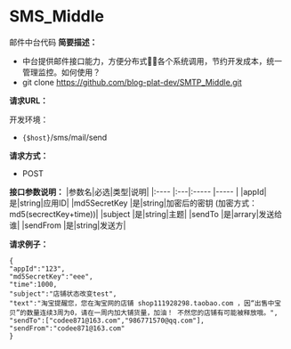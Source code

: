 # SMS_Middle
邮件中台代码
 **简要描述：**

- 中台提供邮件接口能力，方便分布式🧍‍♂️各个系统调用，节约开发成本，统一管理监控。如何使用？
- git clone https://github.com/blog-plat-dev/SMTP_Middle.git


**请求URL：** 

开发环境：
- `{$host}`/sms/mail/send

**请求方式：**

- POST

**接口参数说明：**
|参数名|必选|类型|说明|
|:----    |:---|:----- |-----   |
|appId|是|string|应用ID|
|md5SecretKey |是|string|加密后的密钥 (加密方式：md5(secrectKey+time))|
|subject |是|string|主题|
|sendTo |是|arrary|发送给谁|
|sendFrom |是|string|发送方|

**请求例子：**
```
{
"appId":"123",
"md5SecretKey":"eee",
"time":1000,
"subject":"店铺状态改变test",
"text":"淘宝提醒您，您在淘宝网的店铺 shop111928298.taobao.com ，因“出售中宝贝”的数量连续3周为0，请在一周内加大铺货量，加油！ 不然您的店铺有可能被释放哦。",
"sendTo":["codee871@163.com","986771570@qq.com"],
"sendFrom":"codee871@163.com"
}
```








    
